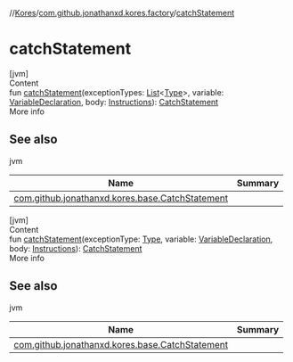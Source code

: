 //[Kores](../index.md)/[com.github.jonathanxd.kores.factory](index.md)/[catchStatement](catch-statement.md)



# catchStatement  
[jvm]  
Content  
fun [catchStatement](catch-statement.md)(exceptionTypes: [List](https://kotlinlang.org/api/latest/jvm/stdlib/kotlin.collections/-list/index.html)<[Type](https://docs.oracle.com/javase/8/docs/api/java/lang/reflect/Type.html)>, variable: [VariableDeclaration](../com.github.jonathanxd.kores.base/-variable-declaration/index.md), body: [Instructions](../com.github.jonathanxd.kores/-instructions/index.md)): [CatchStatement](../com.github.jonathanxd.kores.base/-catch-statement/index.md)  
More info  


## See also  
  
jvm  
  
|  Name|  Summary| 
|---|---|
| <a name="com.github.jonathanxd.kores.factory//catchStatement/#kotlin.collections.List[java.lang.reflect.Type]#com.github.jonathanxd.kores.base.VariableDeclaration#com.github.jonathanxd.kores.Instructions/PointingToDeclaration/"></a>[com.github.jonathanxd.kores.base.CatchStatement](../com.github.jonathanxd.kores.base/-catch-statement/index.md)| <a name="com.github.jonathanxd.kores.factory//catchStatement/#kotlin.collections.List[java.lang.reflect.Type]#com.github.jonathanxd.kores.base.VariableDeclaration#com.github.jonathanxd.kores.Instructions/PointingToDeclaration/"></a>
  
  


[jvm]  
Content  
fun [catchStatement](catch-statement.md)(exceptionType: [Type](https://docs.oracle.com/javase/8/docs/api/java/lang/reflect/Type.html), variable: [VariableDeclaration](../com.github.jonathanxd.kores.base/-variable-declaration/index.md), body: [Instructions](../com.github.jonathanxd.kores/-instructions/index.md)): [CatchStatement](../com.github.jonathanxd.kores.base/-catch-statement/index.md)  
More info  


## See also  
  
jvm  
  
|  Name|  Summary| 
|---|---|
| <a name="com.github.jonathanxd.kores.factory//catchStatement/#java.lang.reflect.Type#com.github.jonathanxd.kores.base.VariableDeclaration#com.github.jonathanxd.kores.Instructions/PointingToDeclaration/"></a>[com.github.jonathanxd.kores.base.CatchStatement](../com.github.jonathanxd.kores.base/-catch-statement/index.md)| <a name="com.github.jonathanxd.kores.factory//catchStatement/#java.lang.reflect.Type#com.github.jonathanxd.kores.base.VariableDeclaration#com.github.jonathanxd.kores.Instructions/PointingToDeclaration/"></a>
  
  



